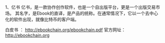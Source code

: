 1、亿书
亿书，是一款协作创作软件，也是一个自出版平台，更是一个出版交易市场。
其名字，是Ebook的直译，是产品的统称。在通常情况下，它以一个去中心化的软件出现，就像比特币的客户端。

白皮书 ： <http://ebookchain.org/ebookchain.pdf>
官方网址：<http://ebookchain.org>
